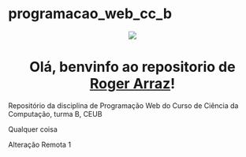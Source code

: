 # programacao_web_cc_b
<p align="center"><img src="https://i.giphy.com/media/v1.Y2lkPTc5MGI3NjExeTE2bDYxd3FsNHU2d2xkeGxkZG91bnhwdnI2MDQ1eGdqOXNnaWJwZiZlcD12MV9pbnRlcm5hbF9naWZfYnlfaWQmY3Q9Zw/B0XCwJ14SDtQJX7x1J/giphy-downsized-large.gif" /></p>
<h1 align="center">Olá, benvinfo ao repositorio de  <a href="https://fonts.googleapis.com/css2?family=Orbitron:wght@400..900&display=swap">Roger Arraz</a>!</h1>

Repositório da disciplina de Programação Web do Curso de Ciência da Computação, turma B, CEUB

Qualquer coisa

Alteração Remota 1
